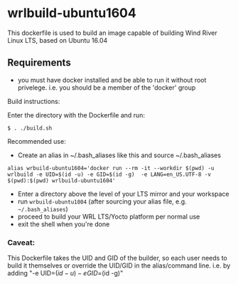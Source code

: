 # wrlbuild-ubuntu1604

This dockerfile is used to build an image capable of building Wind River Linux LTS, based on Ubuntu 16.04

## Requirements
- you must have docker installed and be able to run it without root privelege. i.e. you should be a member of the 'docker' group


Build instructions:

Enter the directory with the Dockerfile and run:
```
$ . ./build.sh
```

Recommended use:

- Create an alias in ~/.bash_aliases like this and source ~/.bash_aliases

```
alias wrbuild-ubuntu1604='docker run --rm -it --workdir $(pwd) -u wrlbuild -e UID=$(id -u) -e GID=$(id -g)  -e LANG=en_US.UTF-8 -v $(pwd):$(pwd) wrlbuild-ubuntu1604'
```

- Enter a directory above the level of your LTS mirror and your workspace
- run `wrbuild-ubuntu1804` (after sourcing your alias file, e.g. `~/.bash_aliases`)
- proceed to build your WRL LTS/Yocto platform per normal use
- exit the shell when you're done

### Caveat:
This Dockerfile takes the  UID and GID of the builder, so each user needs to build it themselves or override the UID/GID in the alias/command line. i.e. by adding "-e UID=$(id -u) -e GID=$(id -g)"
